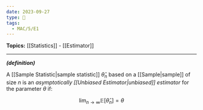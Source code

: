 ```yaml
---
date: 2023-09-27
type: 🧠
tags:
  - MAC/5/E1
---
```


**Topics:** [[Statistics]] - [[Estimator]]

---

_**(definition)**_

A [[Sample Statistic|sample statistic]] $\hat{\theta}_{n}$ based on a [[Sample|sample]] of size $n$ is an _asymptotically [[Unbiased Estimator|unbiased]] estimator_ for the parameter $\theta$ if:

$$
\lim_{ n \to \infty } \mathbb{E}[ \hat{\theta}_{n} ]  = \theta
$$
